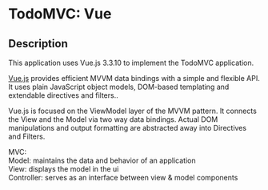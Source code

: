 # TodoMVC: Vue

## Description

This application uses Vue.js 3.3.10 to implement the TodoMVC application.

[Vue.js](https://vuejs.org/) provides efficient MVVM data bindings with a simple and flexible API. It uses plain JavaScript object models, DOM-based templating and extendable directives and filters..

Vue.js is focused on the ViewModel layer of the MVVM pattern. It connects the View and the Model via two way data bindings. Actual DOM manipulations and output formatting are abstracted away into Directives and Filters.

MVC:\
Model: maintains the data and behavior of an application\
View: displays the model in the ui\
Controller: serves as an interface between view & model components

